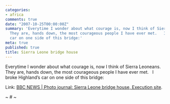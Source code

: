 ```yaml
---
categories:
- africa
comments: true
date: "2007-10-25T00:00:00Z"
summary: 'Everytime I wonder about what courage is, now I think of Sierra Leoneans. 
  They are, hands down, the most courageous people I have ever met.   I broke Highland’s
  car on one side of this bridge:'
meta: true
published: true
title: Sierra Leone bridge house
---
```


Everytime I wonder about what courage is, now I think of Sierra Leoneans.  They are, hands down, the most courageous people I have ever met.   I broke Highland’s car on one side of this bridge:

Link: [BBC NEWS | Photo journal: Sierra Leone bridge house, Execution site][1].

 [1]: http://news.bbc.co.uk/2/shared/spl/hi/picture_gallery/07/africa_sierra_leone_bridge_house/html/1.stm "BBC NEWS | Photo journal: Sierra Leone bridge house, Execution site"

~ # ~